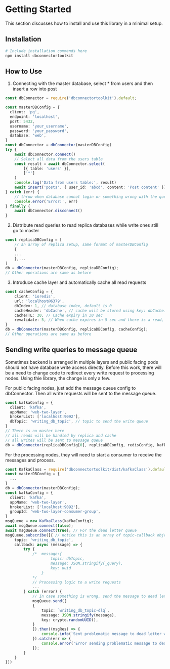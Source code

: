 Getting Started
===============

This section discusses how to install and use this library in a minimal setup.

Installation
------------
```bash
# Include installation commands here
npm install dbconnectortoolkit
```

How to Use
----------
1) Connecting with the master database, select * from users and then insert a row into post
```typescript
const dbConnector = require('dbconnectortoolkit').default;

const masterDBConfig = {
  client: 'pg',
  endpoint: 'localhost',
  port: 5432,
  username: 'your_username',
  password: 'your_password',
  database: 'web',
}
const dbConnector = dbConnector(masterDBConfig)
try {
    await dbConnector.connect()
    // Select all data from the users table
    const result = await dbConnector.select(
        [{ table: 'users' }],
        ['*']
    )
    console.log('Data from users table:', result)
    await insert('posts', { user_id: 'abcd', content: 'Post content' })
} catch (err) {
    // throw when database cannot login or something wrong with the query
    console.error('Error:', err)
} finally {
    await dbConnector.disconnect()
}
```

2) Distribute read queries to read replica databases while write ones still go to master
```typescript
const replicaDBConfig = [
    // an array of replica setup, same format of masterDBConfig
    {
    ...
    },...
]
db = dbConnector(masterDBConfig, replicaDBConfig);
// Other operations are same as before
```

3) Introduce cache layer and automatically cache all read requests
```typescript
const cacheConfig = {
    client: 'ioredis',
    url: 'localhost@6379',
    dbIndex: 1, // database index, default is 0
    cacheHeader: 'dbCache', // cache will be stored using key: dbCache:${sha256 hash of the raw query}
    cacheTTL: 30, // Cache expiry in 30 sec
    revalidate: 5, // When cache expires in 5 sec and there is a read, revalidate the cache
}
db = dbConnector(masterDBConfig, replicaDBConfig, cacheConfig);
// Other operations are same as before
```

Sending write queries to message queue
--------------------------------------
Sometimes backend is arranged in multiple layers and public facing pods should not have database write access directly. Before this work, there will be a need to change code to redirect every write request to processing nodes.
Using thie library, the change is only a few.

For public facing nodes, just add the message queue config to dbConnector. Then all write requests will be sent to the message queue.
```typescript
const kafkaConfig = {
  client: 'kafka',
  appName: 'web-two-layer',
  brokerList: ['localhost:9092'],
  dbTopic: 'writing_db_topic', // topic to send the write queue
}
// There is no master here
// all reads will be handled by replica and cache
// all writes will be sent to message queue
db = dbConnector(replicaDBConfig[0], replicaDBConfig, redisConfig, kafkaConfig);
```

For the processing nodes, they will need to start a consumer to receive the messages and process.
```typescript
const KafkaClass = require('dbconnectortoolkit/dist/kafkaClass').default;
const masterDBConfig = {
  ...
}
db = dbConnector(masterDBConfig);
const kafkaConfig = {
  client: 'kafka',
  appName: 'web-two-layer',
  brokerList: ['localhost:9092'],
  groupId: 'web-two-layer-consumer-group',
}
msgQueue = new KafkaClass(kafkaConfig);
await msgQueue.connect(false);
await msgQueue.connect(true); // For the dead letter queue
msgQueue.subscribe([{ // notice this is an array of topic-callback objects
    topic: 'writing_db_topic',
    callback: async (message) => {
        try {
            /*  message:{
                    topic: dbTopic,
                    message: JSON.stringify(_query),
                    key: uuid
                }
            */
            // Processing logic to a write requests
            ...
        } catch (error) {
            // In case something is wrong, send the message to dead letter queue
            msgQueue.send([
            {
                topic: `writing_db_topic-dlq`,
                message: JSON.stringify(message),
                key: crypto.randomUUID(),
            }
            ]).then((msgRes) => {
                console.info(`Sent problematic message to dead letter with result:${msgRes}`);
            }).catch(err => {
                console.error('Error sending problematic message to dead letter:', err);
            });
        }
    }
}])
```
